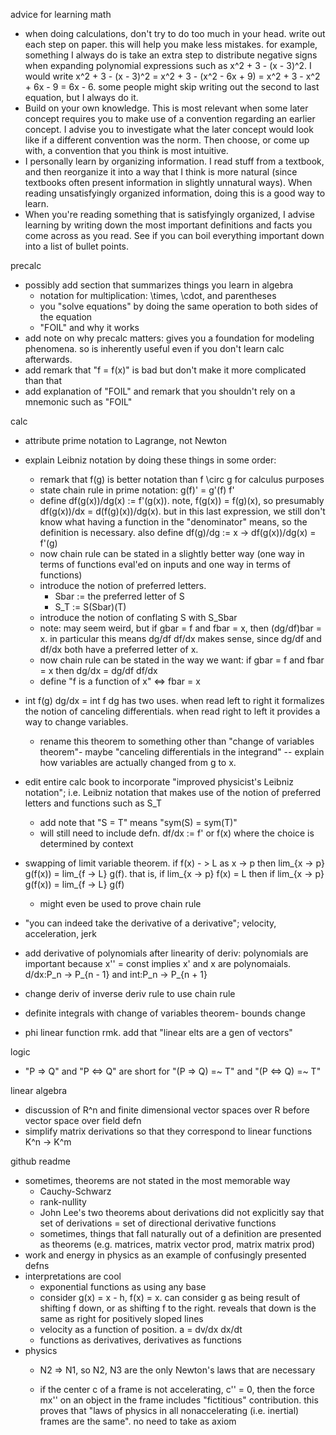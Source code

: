 advice for learning math
- when doing calculations, don't try to do too much in your head. write out each step on paper. this will help you make less mistakes. for example, something I always do is take an extra step to distribute negative signs when expanding polynomial expressions such as x^2 + 3 - (x - 3)^2. I would write x^2 + 3 - (x - 3)^2 = x^2 + 3 - (x^2 - 6x + 9) = x^2 + 3 - x^2 + 6x - 9 = 6x - 6. some people might skip writing out the second to last equation, but I always do it. 
- Build on your own knowledge. This is most relevant when some later concept requires you to make use of a convention regarding an earlier concept. I advise you to investigate what the later concept would look like if a different convention was the norm. Then choose, or come up with, a convention that you think is most intuitive.
- I personally learn by organizing information. I read stuff from a textbook, and then reorganize it into a way that I think is more natural (since textbooks often present information in slightly unnatural ways). When reading unsatisfyingly organized information, doing this is a good way to learn.
- When you're reading something that is satisfyingly organized, I advise learning by writing down the most important definitions and facts you come across as you read. See if you can boil everything important down into a list of bullet points.

precalc
- possibly add section that summarizes things you learn in algebra
  - notation for multiplication: \times, \cdot, and parentheses
  - you "solve equations" by doing the same operation to both sides of the equation 
  - "FOIL" and why it works  
- add note on why precalc matters: gives you a foundation for modeling phenomena. so is inherently useful even if you don't learn calc afterwards.
- add remark that "f = f(x)" is bad but don't make it more complicated than that
- add explanation of "FOIL" and remark that you shouldn't rely on a mnemonic such as "FOIL"

calc

- attribute prime notation to Lagrange, not Newton 

- explain Leibniz notation by doing these things in some order:
  - remark that f(g) is better notation than f \circ g for calculus purposes
  - state chain rule in prime notation: g(f)' = g'(f) f'
  - define df(g(x))/dg(x) := f'(g(x)). note, f(g(x)) = f(g)(x), so presumably df(g(x))/dx = d(f(g)(x))/dg(x). but in this last expression, we still don't know what having a function in the "denominator" means, so the definition is necessary. also define df(g)/dg := x -> df(g(x))/dg(x) = f'(g)
  - now chain rule can be stated in a slightly better way (one way in terms of functions eval'ed on inputs and one way in terms of functions)
  - introduce the notion of preferred letters.
    - Sbar := the preferred letter of S 
    - S_T := S(Sbar)(T)
  - introduce the notion of conflating S with S_Sbar
  - note: may seem weird, but if gbar = f and fbar = x, then (dg/df)bar = x. in particular this means dg/df df/dx makes sense, since dg/df and df/dx both have a preferred letter of x. 
  - now chain rule can be stated in the way we want: if gbar = f and fbar = x then dg/dx = dg/df df/dx
  - define "f is a function of x" <=> fbar = x
- int f(g) dg/dx = int f dg has two uses. when read left to right it formalizes the notion of canceling differentials. when read right to left it provides a way to change variables.
  - rename this theorem to something other than "change of variables theorem"- maybe "canceling differentials in the integrand"
    -- explain how variables are actually changed from g to x. 
- edit entire calc book to incorporate "improved physicist's Leibniz notation"; i.e. Leibniz notation that makes use of the notion of preferred letters and functions such as S_T
  - add note that "S = T" means "sym(S) = sym(T)"
  - will still need to include defn. df/dx := f' or f(x) where the choice is determined by context 

- swapping of limit variable theorem. if f(x) - > L as x -> p then lim_{x -> p} g(f(x)) = lim\_{f -> L} g(f). that is, if lim\_{x -> p} f(x) = L then if lim\_{x -> p} g(f(x)) = lim\_{f -> L} g(f)
  - might even be used to prove chain rule
- "you can indeed take the derivative of a derivative"; velocity, acceleration, jerk
- add derivative of polynomials after linearity of deriv: polynomials are important because x'' = const implies x' and x are polynomaials. d/dx:P_n -> P\_{n - 1} and int:P_n -> P\_{n + 1} 
- change deriv of inverse deriv rule to use chain rule
- definite integrals with change of variables theorem- bounds change
- phi linear function rmk. add that "linear elts are a gen of vectors"

logic
- "P => Q" and "P <=> Q" are short for "(P => Q) =~ T" and "(P <=> Q) =~ T"

linear algebra

- discussion of R^n and finite dimensional vector spaces over R before vector space over field defn
- simplify matrix derivations so that they correspond to linear functions K^n -> K^m

github readme
- sometimes, theorems are not stated in the most memorable way
  - Cauchy-Schwarz
  - rank-nullity
  - John Lee's two theorems about derivations did not explicitly say that set of derivations = set of directional derivative functions
  - sometimes, things that fall naturally out of a definition are presented as theorems (e.g. matrices, matrix vector prod, matrix matrix prod)
- work and energy in physics as an example of confusingly presented defns
- interpretations are cool
  - exponential functions as using any base
  - consider g(x) = x - h, f(x) = x. can consider g as being result of shifting f down, or as shifting f to the right. reveals that down is the same as right for positively sloped lines
  - velocity as a function of position. a = dv/dx dx/dt
  - functions as derivatives, derivatives as functions
- physics
  - N2 => N1, so N2, N3 are the only Newton's laws that are necessary

  - if the center c of a frame is not accelerating, c'' = 0, then the force mx'' on an object in the frame includes  "fictitious" contribution. this proves that "laws of physics in all nonaccelerating (i.e. inertial) frames are the same". no need to take as axiom
